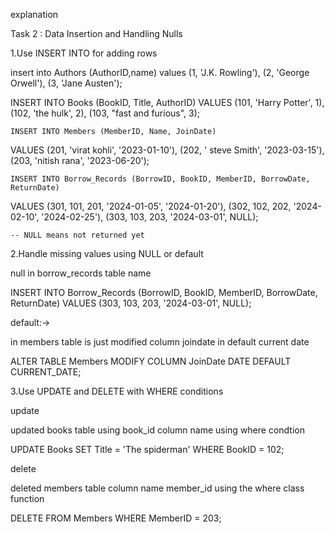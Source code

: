 explanation


Task 2 : Data Insertion and Handling Nulls


1.Use INSERT INTO for adding rows


insert into Authors (AuthorID,name) 
values
(1, 'J.K. Rowling'),
(2, 'George Orwell'),
(3, 'Jane Austen');

INSERT INTO Books (BookID, Title, AuthorID)
VALUES 
    (101, 'Harry Potter', 1),
    (102, 'the hulk', 2),
    (103, "fast and furious", 3);
    
    INSERT INTO Members (MemberID, Name, JoinDate)
VALUES 
    (201, 'virat kohli', '2023-01-10'),
    (202, ' steve Smith', '2023-03-15'),
    (203, 'nitish rana', '2023-06-20');
    
    
    INSERT INTO Borrow_Records (BorrowID, BookID, MemberID, BorrowDate, ReturnDate)
VALUES 
    (301, 101, 201, '2024-01-05', '2024-01-20'),
    (302, 102, 202, '2024-02-10', '2024-02-25'),
    (303, 103, 203, '2024-03-01', NULL); 
    
    -- NULL means not returned yet


2.Handle missing values using NULL or default

null in borrow_records table name 


INSERT INTO Borrow_Records (BorrowID, BookID, MemberID, BorrowDate, ReturnDate)
VALUES 
    (303, 103, 203, '2024-03-01', NULL);

default:->

 in members table is just modified column joindate in default current date 



ALTER TABLE Members
MODIFY COLUMN JoinDate DATE DEFAULT CURRENT_DATE;

3.Use UPDATE and DELETE with WHERE conditions


update

updated books table using book_id column name using where condtion


UPDATE Books
SET Title = 'The spiderman'
WHERE BookID = 102;
 

delete

deleted members table column name member_id using the where class function 

DELETE FROM Members
WHERE MemberID = 203;






